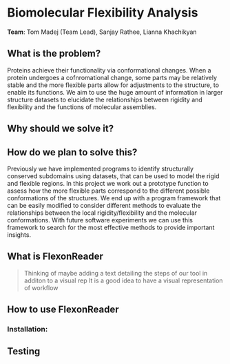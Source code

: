 # Biomolecular Flexibility Analysis
**Team**: Tom Madej (Team Lead), Sanjay Rathee, Lianna Khachikyan 
## What is the problem? 
Proteins achieve their functionality via conformational changes. When a protein undergoes a cofnromational change, some parts may be relatively stable and the more flexible parts allow for adjustments to the structure, to enable its functions. We aim to use the huge amount of information in larger structure datasets to elucidate the relationships between rigidity and flexibility and the functions of molecular assemblies.
## Why should we solve it?  

  
## How do we plan to solve this? 
Previously we have implemented programs to identify structurally conserved subdomains using datasets, that can be used to model the rigid and flexible regions. In this project we work out a prototype function to assess how the more flexible parts correspond to the different possible conformations of the structures.  We end up with a program framework that can be easily modified to consider different methods to evaluate the relationships between the local rigidity/flexibility and the molecular conformations. With future software experiments we can use this framework to search for the most effective methods to provide important insights. 
## What is FlexonReader
   > Thinking of maybe adding a text detailing the steps of our tool in additon to a visual rep
   > It is a good idea to have a visual representation of workflow 
## How to use FlexonReader 
### Installation:

## Testing 


